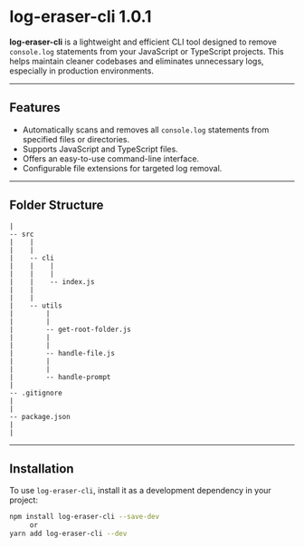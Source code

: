 # log-eraser-cli 1.0.1

**log-eraser-cli** is a lightweight and efficient CLI tool designed to remove `console.log` statements from your JavaScript or TypeScript projects. This helps maintain cleaner codebases and eliminates unnecessary logs, especially in production environments.

---

## Features

- Automatically scans and removes all `console.log` statements from specified files or directories.
- Supports JavaScript and TypeScript files.
- Offers an easy-to-use command-line interface.
- Configurable file extensions for targeted log removal.

---

## Folder Structure

```
|
-- src
|    |
|    |
|    -- cli
|    |    |
|    |    |
|    |    -- index.js
|    |
|    |
|    -- utils
|        |
|        |
|        -- get-root-folder.js
|        |
|        |
|        -- handle-file.js
|        |
|        |
|        -- handle-prompt
|
-- .gitignore
|
|
-- package.json
|
|

```

---

## Installation

To use `log-eraser-cli`, install it as a development dependency in your project:

```bash
npm install log-eraser-cli --save-dev
     or
yarn add log-eraser-cli --dev
```